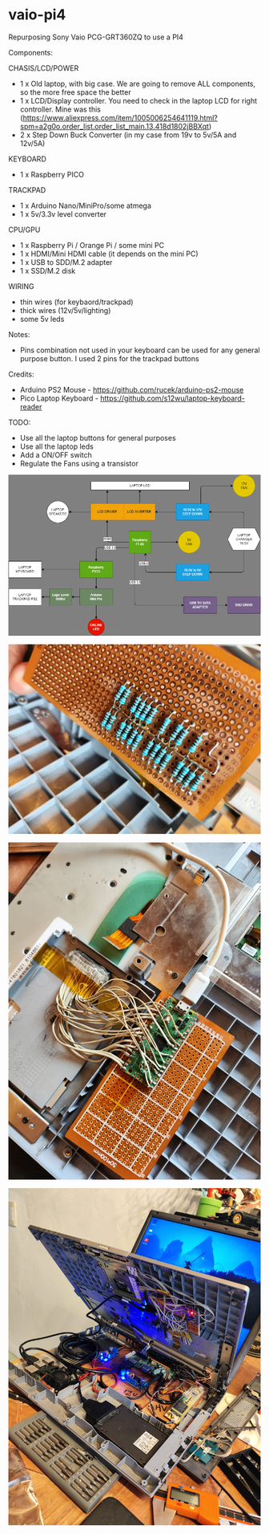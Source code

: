 # vaio-pi4
Repurposing Sony Vaio PCG-GRT360ZQ to use a PI4

Components:

CHASIS/LCD/POWER
- 1 x Old laptop, with big case. We are going to remove ALL components, so the more free space the better
- 1 x LCD/Display controller. You need to check in the laptop LCD for right controller. Mine was this (https://www.aliexpress.com/item/1005006254641119.html?spm=a2g0o.order_list.order_list_main.13.418d1802jBBXqt)
- 2 x Step Down Buck Converter (in my case from 19v to 5v/5A and 12v/5A)

KEYBOARD
- 1 x Raspberry PICO

TRACKPAD
- 1 x Arduino Nano/MiniPro/some atmega
- 1 x 5v/3.3v level converter

CPU/GPU
- 1 x Raspberry Pi / Orange Pi / some mini PC
- 1 x HDMI/Mini HDMI cable (it depends on the mini PC)
- 1 x USB to SDD/M.2 adapter
- 1 x SSD/M.2 disk

WIRING
- thin wires (for keybaord/trackpad)
- thick wires (12v/5v/lighting)
- some 5v leds

Notes:
- Pins combination not used in your keyboard can be used for any general purpose button. I used 2 pins for the trackpad buttons


Credits:
- Arduino PS2 Mouse - https://github.com/rucek/arduino-ps2-mouse
- Pico Laptop Keyboard - https://github.com/s12wu/laptop-keyboard-reader

TODO:
- Use all the laptop buttons for general purposes
- Use all the laptop leds
- Add a ON/OFF switch
- Regulate the Fans using a transistor

![diagram](/misc/diagram.png)

![pico](/misc/pico%20external%20pullup%20resistors.jpeg)

![pico2](/misc/keyboard%20to%20pico.jpeg)

![finished setup](/misc/all%20working.jpeg)